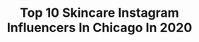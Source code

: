---
title: Top 10 Skincare Instagram Influencers In Chicago In 2020
description: >-
  Find top skincare Instagram influencers in Chicago in 2020. Most popular hashtags: #skincare #makeup #chicago #modeling.
platform: Instagram
profiles:
  - username: "cityangelic"
    fullname: >-
      Angelic Brockman | Model
    location: "United States"
    followers: 3314
    engagement: 1182
    commentsToLikes: 0.134283
    id: ck137pfjmcpi60i19mdzfvrho
    verified: false
    hashtags: "#texasmodels, #modelspower, #lashes, #modelsofinstagram"
  - username: "pechangacasino"
    fullname: >-
      Pechanga Resort Casino
    location: "United States"
    followers: 37843
    engagement: 118
    commentsToLikes: 0.045354
    id: ck0tv2v109p8t0i19tak6oumx
    verified: true
    hashtags: "#employeeappreciationday, #careers, #sunglasses, #gamble"
  - username: "skincarebyhyram"
    fullname: >-
      Hyram
    location: "United States"
    followers: 144697
    engagement: 928
    commentsToLikes: 0.084592
    id: ck5cb6oyseue50i11d8tlae7n
    verified: false
    hashtags: "#giveaway, #luckywelivehawaii, #zitsticka, #puppy"
  - username: "madelineaford"
    fullname: >-
      madeline ford
    location: "United States"
    followers: 685887
    engagement: 959
    commentsToLikes: 0.012141
    id: ck5hrjhmguywh0i11ih04ik07
    verified: false
    hashtags: "#foryoupag, #chicagofire, #hulu, #chaoticpets"
  - username: "skincarebroad_"
    fullname: >-
      Collette
    location: "United States"
    followers: 4181
    engagement: 1209
    commentsToLikes: 0.459297
    id: ck0vwz8pwwbtf0i19wbiyfpem
    verified: false
    hashtags: "#haircareproducts, #ptrcult, #foreo, #shelfiedecor"
  - username: "gretameyle"
    fullname: >-
      GRETA 💋
    location: "United States"
    followers: 2570
    engagement: 1226
    commentsToLikes: 0.078511
    id: ck5cd848eipf30i11wxld6sfj
    verified: false
    hashtags: "#blondemodels, #gillyhicks, #greeneyes, #clearskin"
  - username: "brianahch"
    fullname: >-
      Brianah Christianson
    location: "United States"
    followers: 40946
    engagement: 421
    commentsToLikes: 0.025577
    id: ck15r8q8m6plc0i19wj1tjzom
    verified: false
    hashtags: "#redhairdontcare, #gingerlife, #girly, #clovers"
  - username: "ome"
    fullname: >-
      OME
    location: "United States"
    followers: 182245
    engagement: 144
    commentsToLikes: 0.023036
    id: ck6u1fjyblfkf0j719n0iurou
    verified: false
    hashtags: "#disney, #dollskill, #fyp, #greenscreenvideo"
  - username: "itsayanaiman"
    fullname: >-
      Ayana Iman | Girl Boss
    location: "United States"
    followers: 4426
    engagement: 1220
    commentsToLikes: 0.132452
    id: ck15pifggy1j80i19xgk8e9mn
    verified: false
    hashtags: "#photooftheday, #naturalskincare, #fashionhack, #natural"
  - username: "dermatologyandlasergroup"
    fullname: >-
      Arash Akhavan, MD, FAAD
    location: "United States"
    followers: 48254
    engagement: 384
    commentsToLikes: 0.018439
    id: ck6uha5ff7xfu0j71bhn9dxqr
    verified: true
    hashtags: "#topdoc, #topdoctor, #iwd2020, #rejuvenation"
---